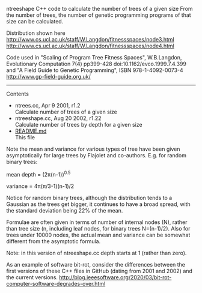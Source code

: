 ntreeshape C++ code to calculate the number of trees of a given size
From the number of trees, the number of genetic programming programs
of that size can be calculated.

Distribution shown here 
http://www.cs.ucl.ac.uk/staff/W.Langdon/fitnessspaces/node3.html
http://www.cs.ucl.ac.uk/staff/W.Langdon/fitnessspaces/node4.html

Code used in 
"Scaling of Program Tree Fitness Spaces", W.B.Langdon, Evolutionary Computation 7(4) pp399-428 doi:10.1162/evco.1999.7.4.399
and
"A Field Guide to Genetic Programming", ISBN 978-1-4092-0073-4
http://www.gp-field-guide.org.uk/


<p>
<hr>
<P>
Contents
<UL>
<li>ntrees.cc, Apr  9  2001, r1.2
<br>
Calculate number of trees of a given size

<li>ntreeshape.cc, Aug 20  2002, r1.22
<br>Calculate number of trees by depth for a given size

<li><a href="README.md">README.md</a>
<br>This file

</ul>

<!--dont work  \pi $\pi$-->
<!--pi and square root ok as &pi; <span>&#8730;</span> !-->
<!--Dec 2021 MathML not supported by GitHub 
https://github.com/github/markup/issues/551
<math xmlns="http://www.w3.org/1998/Math/MathML" display="block">
<mrow><msup><mrow><mi>e</mi></mrow><mrow><msqrt><mi>x</mi></msqrt></mrow></msup><mo>-</mo><mfrac><mrow><mfrac><mrow><msup><mrow><mo>sin</mo></mrow><mrow><mo>-</mo><mn>1</mn></mrow></msup><mspace width="0.167em"></mspace><mfenced open="(" close=")" separators=""><mn>2</mn><mspace width="0.167em"></mspace><mi>x</mi></mfenced></mrow><mrow><mn>2</mn><mo>&times;</mo><msup><mrow><mn>10</mn></mrow><mrow><mn>10</mn></mrow></msup><mo>+</mo><msup><mrow><mi>x</mi></mrow><mrow><mn>3</mn></mrow></msup></mrow></mfrac></mrow><mrow><mo>-</mo><mn>12</mn></mrow></mfrac></mrow>
</math>

<msqrt> base </msqrt>
<mroot> base index </mroot>

!-->

Note the mean and variance for various types of tree 
have been given asymptotically for large trees
by Flajolet and co-authors.
E.g. for random binary trees:

mean depth = (2&pi;(n-1))<sup>0.5</sup>

variance = 4&pi;(&pi;/3-1)(n-1)/2

Notice for random binary trees, although the distribution tends
to a Gaussian as the trees get bigger,
it continues to have a broad spread,
with the standard deviation being 22% <!--0.21725!-->
of the mean.


Formulae are often given in terms of
number of internal nodes (N), rather than tree size
(n, including leaf nodes, for binary trees N=(n-1)/2).
Also for trees under 10000 nodes, the actual mean
and variance can be somewhat different from the 
asymptotic formula.

Note: in this version of ntreeshape.cc
depth starts at 1 (rather than zero).

As an example of software bit-rot, 
consider the differences between the first versions
of these C++ files in GitHub (dating from 2001 and 2002)
and the current versions.
http://blog.ieeesoftware.org/2020/03/bit-rot-computer-software-degrades-over.html
